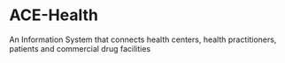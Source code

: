 # ACE-Health
An Information System that connects health centers, health practitioners, patients and commercial drug facilities
